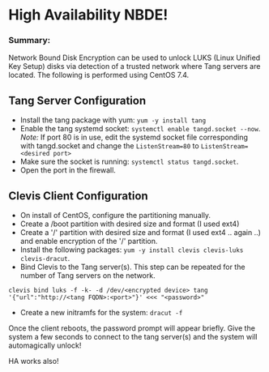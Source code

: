 # High Availability NBDE!
### Summary:
Network Bound Disk Encryption can be used to unlock LUKS (Linux Unified Key Setup) disks via detection of a trusted
network where Tang servers are located. The following is performed using CentOS 7.4.
## Tang Server Configuration

* Install the tang package with yum: `yum -y install tang`
* Enable the tang systemd socket: `systemctl enable tangd.socket --now`.
 *Note:* If port 80 is in use, edit the systemd socket file corresponding with tangd.socket and change the
`ListenStream=80` to `ListenStream=<desired port>`
* Make sure the socket is running: `systemctl status tangd.socket`.
* Open the port in the firewall.

## Clevis Client Configuration

* On install of CentOS, configure the partitioning manually.
* Create a /boot partition with desired size and format (I used ext4)
* Create a '/' partition with desired size and format (I used ext4 .. again ..) and enable encryption of the '/' partition.
* Install the following packages: `yum -y install clevis clevis-luks clevis-dracut`.
* Bind Clevis to the Tang server(s). This step can be repeated for the number of Tang servers on the network. 

`clevis bind luks -f -k- -d /dev/<encrypted device> tang '{"url":"http://<tang FQDN>:<port>"}' <<< "<password>"`
* Create a new initramfs for the system: `dracut -f`

Once the client reboots, the password prompt will appear briefly. Give the system a few seconds to connect to the tang server(s) and the system will automagically unlock!

HA works also!
